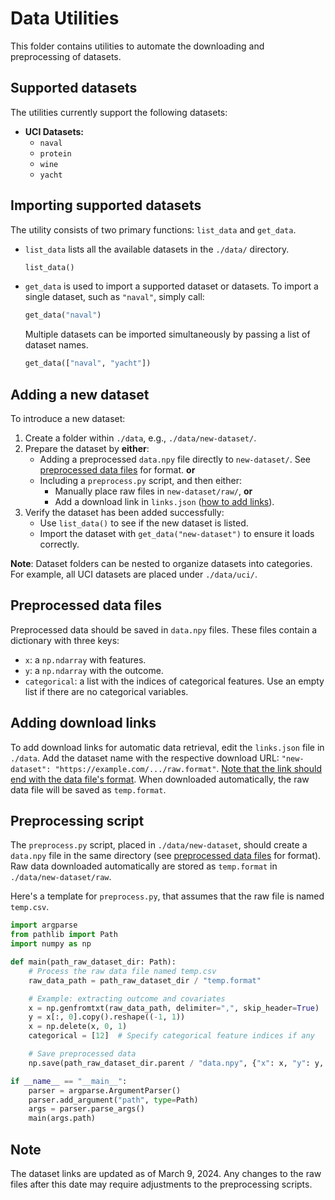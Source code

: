 # Data Utilities

This folder contains utilities to automate the downloading and preprocessing of datasets.

## Supported datasets

The utilities currently support the following datasets:

- **UCI Datasets:**
  - `naval`
  - `protein`
  - `wine`
  - `yacht`

## Importing supported datasets

The utility consists of two primary functions: `list_data` and `get_data`.

- `list_data` lists all the available datasets in the `./data/` directory.

    ```python
    list_data()
    ```

- `get_data` is used to import a supported dataset or datasets. To import a single dataset, such as `"naval"`, simply call:

    ```python
    get_data("naval")
    ```

    Multiple datasets can be imported simultaneously by passing a list of dataset names.

    ```python
    get_data(["naval", "yacht"])
    ```


## Adding a new dataset

To introduce a new dataset:

1. Create a folder within `./data`, e.g., `./data/new-dataset/`.
2. Prepare the dataset by **either**:
   - Adding a preprocessed `data.npy` file directly to `new-dataset/`. See [preprocessed data files](#preprocessed-data-files) for format. **or**
   - Including a `preprocess.py` script, and then either:
     - Manually place raw files in `new-dataset/raw/`, **or**
     - Add a download link in `links.json` ([how to add links](#adding-download-links)).
3. Verify the dataset has been added successfully:
   - Use `list_data()` to see if the new dataset is listed.
   - Import the dataset with `get_data("new-dataset")` to ensure it loads correctly.

**Note**: Dataset folders can be nested to organize datasets into categories. For example, all UCI datasets are placed under `./data/uci/`.

## Preprocessed data files

Preprocessed data should be saved in `data.npy` files. These files contain a dictionary with three keys:
- `x`: a `np.ndarray` with features.
- `y`: a `np.ndarray` with the outcome.
- `categorical`: a list with the indices of categorical features. Use an empty list if there are no categorical variables.

## Adding download links

To add download links for automatic data retrieval, edit the `links.json` file in `./data`. Add the dataset name with the respective download URL: `"new-dataset": "https://example.com/.../raw.format"`. [Note that the link should end with the data file's format](#note). When downloaded automatically, the raw data file will be saved as `temp.format`.

## Preprocessing script

The `preprocess.py` script, placed in `./data/new-dataset`, should create a `data.npy` file in the same directory (see [preprocessed data files](#preprocessed-data-files) for format). Raw data downloaded automatically are stored as `temp.format` in `./data/new-dataset/raw`.

Here's a template for `preprocess.py`, that assumes that the raw file is named `temp.csv`.

```python
import argparse
from pathlib import Path
import numpy as np

def main(path_raw_dataset_dir: Path):
    # Process the raw data file named temp.csv
    raw_data_path = path_raw_dataset_dir / "temp.format"

    # Example: extracting outcome and covariates
    x = np.genfromtxt(raw_data_path, delimiter=",", skip_header=True)
    y = x[:, 0].copy().reshape((-1, 1))
    x = np.delete(x, 0, 1)
    categorical = [12]  # Specify categorical feature indices if any

    # Save preprocessed data
    np.save(path_raw_dataset_dir.parent / "data.npy", {"x": x, "y": y, "categorical": categorical})

if __name__ == "__main__":
    parser = argparse.ArgumentParser()
    parser.add_argument("path", type=Path)
    args = parser.parse_args()
    main(args.path)
```

## Note

The dataset links are updated as of March 9, 2024. Any changes to the raw files after this date may require adjustments to the preprocessing scripts.
